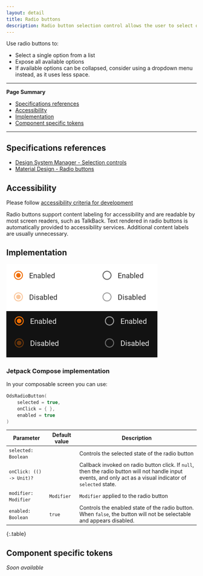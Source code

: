 ```yaml
---
layout: detail
title: Radio buttons
description: Radio button selection control allows the user to select options.
---
```


Use radio buttons to:

* Select a single option from a list
* Expose all available options
* If available options can be collapsed, consider using a dropdown menu
  instead, as it uses less space.

---

**Page Summary**

* [Specifications references](#specifications-references)
* [Accessibility](#accessibility)
* [Implementation](#implementation)
* [Component specific tokens](#component-specific-tokens)

---

## Specifications references

- [Design System Manager - Selection controls](https://system.design.orange.com/0c1af118d/p/14638a-selection-controls/b/352c00)
- [Material Design - Radio buttons](https://material.io/components/radio-buttons/)

## Accessibility

Please follow [accessibility criteria for development](https://a11y-guidelines.orange.com/en/mobile/android/development/)

Radio buttons support content labeling for accessibility and are readable by
most screen readers, such as TalkBack. Text rendered in radio buttons is
automatically provided to accessibility services. Additional content labels are
usually unnecessary.

## Implementation

![RadioButton](images/radio_button_light.png) ![RadioButton dark](images/radio_button_dark.png)

### Jetpack Compose implementation

In your composable screen you can use:

```kotlin
OdsRadioButton(
    selected = true,
    onClick = { },
    enabled = true
)
```

Parameter | Default value | Description
-- | -- | --
`selected: Boolean` | | Controls the selected state of the radio button
`onClick: (() -> Unit)?` | | Callback invoked on radio button click. If `null`, then the radio button will not handle input events, and only act as a visual indicator of `selected` state.
`modifier: Modifier` | `Modifier` | `Modifier` applied to the radio button
`enabled: Boolean` | `true` | Controls the enabled state of the radio button. When `false`, the button will not be selectable and appears disabled.
{:.table}

## Component specific tokens

_Soon available_
